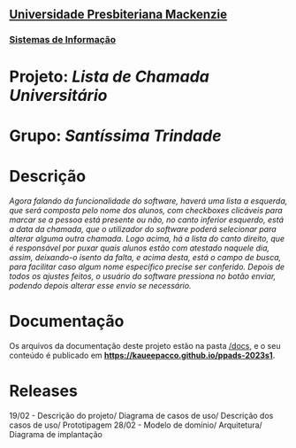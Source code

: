 <h2><a href= "https://www.mackenzie.br">Universidade Presbiteriana Mackenzie</a></h2>
<h3><a href= "https://www.mackenzie.br/graduacao/sao-paulo-higienopolis/sistemas-de-informacao">Sistemas de Informação</a></h3>

# Projeto: *Lista de Chamada Universitário*

# Grupo: *Santíssima Trindade*

# Descrição

*Agora falando da funcionalidade do software, haverá uma lista a esquerda, que será composta pelo nome dos alunos, com checkboxes clicáveis para marcar se a pessoa está presente ou não, no canto inferior esquerdo, está a data da chamada, que o utilizador do software poderá selecionar para alterar alguma outra chamada. Logo acima, há a lista do canto direito, que é responsável por puxar quais alunos estão com atestado naquele dia, assim, deixando-o isento da falta, e acima desta, está o campo de busca, para facilitar caso algum nome específico precise ser conferido. Depois de todos os ajustes feitos, o usuário do software pressiona no botão enviar, podendo depois alterar esse envio se necessário.*

# Documentação

Os arquivos da documentação deste projeto estão na pasta [/docs](/docs), e o seu conteúdo é publicado em **https://kaueepacco.github.io/ppads-2023s1**.

# Releases

19/02 - Descrição do projeto/ Diagrama de casos de uso/ Descrição dos casos de uso/ Prototipagem
28/02 - Modelo de domínio/ Arquitetura/ Diagrama de implantação
